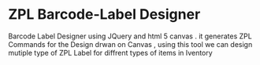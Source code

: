 # ZPL Barcode-Label Designer
 Barcode Label Designer using JQuery and html 5 canvas .
it generates ZPL Commands for the Design drwan on Canvas ,
using this tool we can design mutiple type of ZPL Label for diffrent types of items in Iventory 
